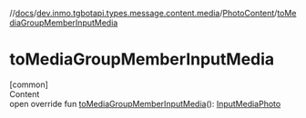 //[docs](../../../index.md)/[dev.inmo.tgbotapi.types.message.content.media](../index.md)/[PhotoContent](index.md)/[toMediaGroupMemberInputMedia](to-media-group-member-input-media.md)



# toMediaGroupMemberInputMedia  
[common]  
Content  
open override fun [toMediaGroupMemberInputMedia](to-media-group-member-input-media.md)(): [InputMediaPhoto](../../dev.inmo.tgbotapi.types.InputMedia/-input-media-photo/index.md)  



